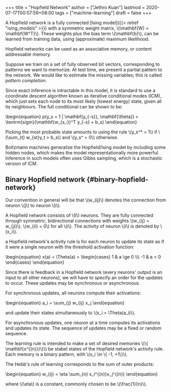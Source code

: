 +++
title = "Hopfield Network"
author = ["Jethro Kuan"]
lastmod = 2020-07-17T00:57:59+08:00
tags = ["machine-learning"]
draft = false
+++

A Hopfield network is a fully connected [Ising model]({{< relref "ising_models" >}}) with a symmetric
weight matrix, \\(\mathbf{W} = \mathbf{W^T}\\). These weights plus the
bias term \\(\mathbf{b}\\), can be learned from training data, using
(approximate) maximum likelihood.

Hopfield networks can be used as an associative memory, or content
addressable memory.

Suppose we train on a set of fully observed bit vectors, corresponding
to patterns we want to memorize. At test time, we present a partial
pattern to the network. We would like to estimate the missing
variables; this is called _pattern completion_.

Since exact inference is intractable in this model, it is standard to
use a coordinate descent algorithm known as iterative conditional
modes (ICM), which just sets each node to its most likely (lowest
energy) state, given all its neighbours. The full conditional can be
shown to be:

\begin{equation}
p(y_s = 1 | \mathbf{y\_{-s}}, \mathbf{\theta}) =
\textrm{sigm}(\mathbf{w\_{s,:}}^T y\_{-s} + b_s)
\end{equation}

Picking the most probable state amounts to using the rule \\(y_s^\* = 1\\)
if \\(\sum\_{t} w\_{st}y_t > b_s\\) and \\(y_s^ = 0\\) otherwise.

Boltzmann machines generalize the Hopfield/Ising model by including
some hidden nodes, which makes the model representationally more
powerful. Inference in such models often uses Gibbs sampling, which is
a stochastic version of ICM.

## Binary Hopfield network {#binary-hopfield-network}

Our convention in general will be that \\(w\_{ij}\\) denotes the connection
from neuron \\(j\\) to neuron \\(i\\).

A Hopfield network consists of \\(I\\) neurons. They are fully connected
through symmetric, bidirectional connections with weights \\(w\_{ij} =
w\_{ji}\\). \\(w\_{ii} = 0\\) for all \\(i\\). The activity of neuron \\(i\\) is
denoted by \\(x_i\\).

a Hopfield network's activity rule is for each neuron to update its
state as if it were a single neuron with the threshold activation
function:

\begin{equation}
x(a) = \Theta(a) = \begin{cases}
1 & a \ge 0 \\\\\\
-1 & a < 0
\end{cases}
\end{equation}

Since there is feedback in a Hopfield network (every neurons' output
is an input to all other neurons), we will have to specify an order
for the updates to occur. These updates may be synchronous or
asynchronous.

For synchronous updates, all neurons compute their activations:

\begin{equation}
a_i = \sum\_{j} w\_{ij} x_j
\end{equation}

and update their states simultaneously to \\(x_i = \Theta(a_i)\\).

For asynchronous updates, one neuron at a time computes its
activations and updates its state. The sequence of updates may be a
fixed or random sequence.

The learning rule is intended to make a set of desired memories \\(\\{
\mathbf{x^{(n)}}\\}\\) be stabel states of the Hopfield network's
activity rule. Each memory is a binary pattern, with \\(x_i \in \\{ -1,
+1\\}\\).

The Hebb's rule of learning corresponds to the sum of outer products:

\begin{equation}
w\_{ij} = \eta \sum\_{n} x_i^{(n)}x_j^{(n)}
\end{equation}

where \\(\eta\\) is a constant, commonly chosen to be \\(\frac{1}{n}\\).
